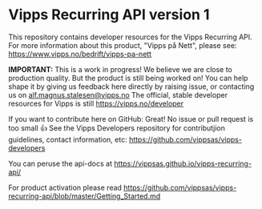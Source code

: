 # Vipps Recurring API version 1

This repository contains developer resources for the Vipps Recurring API.
For more information about this product, "Vipps på Nett", please see: https://www.vipps.no/bedrift/vipps-pa-nett

**IMPORTANT:** This is a work in progress! We believe we are close to production quality.
But the product is still being worked on! You can help shape it by giving us feedback
here directly by raising issue, or contacting us on alf.magnus.stalesen@vipps.no
The official, stable developer resources for Vipps is still https://vipps.no/developer

If you want to contribute here on GitHub: Great! No issue or pull request is too small 👍
See the Vipps Developers repository for contributjion guidelines, contact information, etc:
https://github.com/vippsas/vipps-developers  

You can peruse the api-docs at https://vippsas.github.io/vipps-recurring-api/

For product activation please read https://github.com/vippsas/vipps-recurring-api/blob/master/Getting_Started.md
